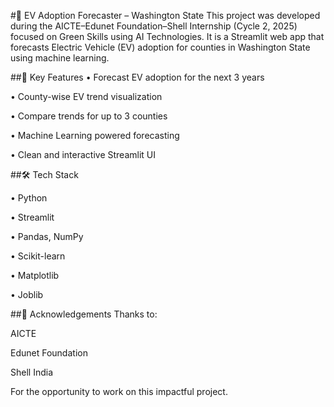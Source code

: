 #🔮 EV Adoption Forecaster – Washington State
This project was developed during the AICTE–Edunet Foundation–Shell Internship (Cycle 2, 2025) focused on Green Skills using AI Technologies. It is a Streamlit web app that forecasts Electric Vehicle (EV) adoption for counties in Washington State using machine learning.

##📌 Key Features
• Forecast EV adoption for the next 3 years

• County-wise EV trend visualization

• Compare trends for up to 3 counties

• Machine Learning powered forecasting

• Clean and interactive Streamlit UI

##🛠️ Tech Stack

• Python

• Streamlit

• Pandas, NumPy

• Scikit-learn

• Matplotlib

• Joblib

##🙌 Acknowledgements
Thanks to:

AICTE

Edunet Foundation

Shell India

For the opportunity to work on this impactful project.
